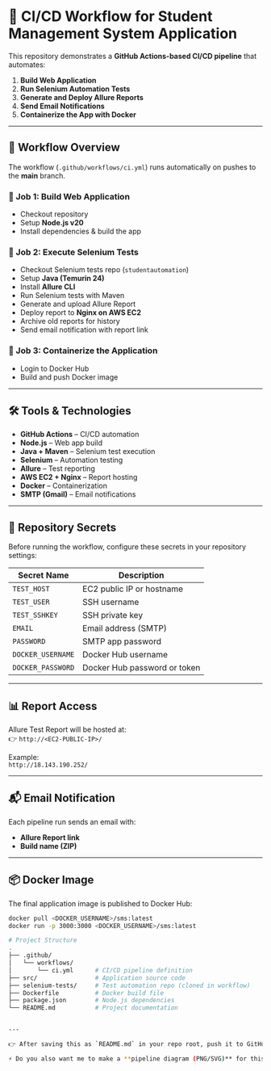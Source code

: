 # 🚀 CI/CD Workflow for Student Management System Application

This repository demonstrates a **GitHub Actions-based CI/CD pipeline** that automates:

1. **Build Web Application**  
2. **Run Selenium Automation Tests**  
3. **Generate and Deploy Allure Reports**  
4. **Send Email Notifications**  
5. **Containerize the App with Docker**

---

## 📌 Workflow Overview

The workflow (`.github/workflows/ci.yml`) runs automatically on pushes to the **main** branch.

### 🔹 Job 1: Build Web Application
- Checkout repository  
- Setup **Node.js v20**  
- Install dependencies & build the app  

### 🔹 Job 2: Execute Selenium Tests
- Checkout Selenium tests repo (`studentautomation`)  
- Setup **Java (Temurin 24)**  
- Install **Allure CLI**  
- Run Selenium tests with Maven  
- Generate and upload Allure Report  
- Deploy report to **Nginx on AWS EC2**  
- Archive old reports for history  
- Send email notification with report link  

### 🔹 Job 3: Containerize the Application
- Login to Docker Hub  
- Build and push Docker image  

---

## 🛠️ Tools & Technologies
- **GitHub Actions** – CI/CD automation  
- **Node.js** – Web app build  
- **Java + Maven** – Selenium test execution  
- **Selenium** – Automation testing  
- **Allure** – Test reporting  
- **AWS EC2 + Nginx** – Report hosting  
- **Docker** – Containerization  
- **SMTP (Gmail)** – Email notifications  

---

## 🔑 Repository Secrets

Before running the workflow, configure these secrets in your repository settings:

| Secret Name       | Description |
|-------------------|-------------|
| `TEST_HOST`       | EC2 public IP or hostname |
| `TEST_USER`       | SSH username |
| `TEST_SSHKEY`     | SSH private key |
| `EMAIL`           | Email address (SMTP) |
| `PASSWORD`        | SMTP app password |
| `DOCKER_USERNAME` | Docker Hub username |
| `DOCKER_PASSWORD` | Docker Hub password or token |

---

## 📊 Report Access

Allure Test Report will be hosted at:  
👉 `http://<EC2-PUBLIC-IP>/`  

Example:  
`http://18.143.190.252/`

---

## 📬 Email Notification

Each pipeline run sends an email with:
- **Allure Report link**  
- **Build name (ZIP)**  

---

## 📦 Docker Image

The final application image is published to Docker Hub:  

```bash
docker pull <DOCKER_USERNAME>/sms:latest
docker run -p 3000:3000 <DOCKER_USERNAME>/sms:latest

# Project Structure
.
├── .github/
│   └── workflows/
│       └── ci.yml      # CI/CD pipeline definition
├── src/                # Application source code
├── selenium-tests/     # Test automation repo (cloned in workflow)
├── Dockerfile          # Docker build file
├── package.json        # Node.js dependencies
└── README.md           # Project documentation


---

👉 After saving this as `README.md` in your repo root, push it to GitHub and your project will look professional.  

⚡ Do you also want me to make a **pipeline diagram (PNG/SVG)** for this, so you can include it in the README with an image link?


